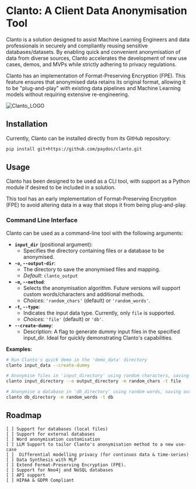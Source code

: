 # Clanto: A Client Data Anonymisation Tool

Clanto is a solution designed to assist Machine Learning Engineers and data professionals in securely and compliantly reusing sensitive databases/datasets. By enabling quick and convenient anonymisation of data from diverse sources, Clanto accelerates the development of new use cases, demos, and MVPs while strictly adhering to privacy regulations.

Clanto has an implementation of Format-Preserving Encryption (FPE). This feature ensures that anonymised data retains its original format, allowing it to be "plug-and-play" with existing data pipelines and Machine Learning models without requiring extensive re-engineering.

![Clanto_LOGO](https://github.com/user-attachments/assets/8ab8eeee-870b-4bba-adbc-c4e7998a68e0)


## Installation

Currently, Clanto can be installed directly from its GitHub repository:
```bash
pip install git+https://github.com/paydos/clanto.git
```

## Usage

Clanto has been designed to be used as a CLI tool, with support as a Python module if desired to be included in a solution.

This tool has an early implementation of Format-Preserving Encryption (FPE) to avoid altering data in a way that stops it from being plug-and-play.

### Command Line Interface

Clanto can be used as a command-line tool with the following arguments:

*   **`input_dir`** (positional argument):
    *   Specifies the directory containing files or a database to be anonymised.
*   **`-o`, `--output-dir`**:
    *   The directory to save the anonymised files and mapping.
    *   _Default_: `clanto_output`
*   **`-m`, `--method`**:
    *   Selects the anonymisation algorithm. Future versions will support custom words/characters and additional methods.
    *   _Choices_: `'random_chars'` (default) or `'random_words'`.
*   **`-t`, `--type`**:
    *   Indicates the input data type. Currently, only ``file`` is supported.
    *   _Choices_: `'file'` (default) or `'db'`.
*   **`--create-dummy`**:
    *   Description: A flag to generate dummy input files in the specified input_dir. Ideal for quickly demonstrating Clanto's capabilities.

**Examples:**

```bash
# Run Clanto's quick demo in the 'demo_data' directory
clanto input_data --create-dummy

# Anonymise files in 'input_directory' using random characters, saving output to 'output_directory'
clanto input_directory --o output_directory -m random_chars -t file

# Anonymise a database in 'db_directory' using random words, saving output to the default directory
clanto db_directory -m random_words -t db
```

## Roadmap
    [ ] Support for databases (local files) 
    [ ] Support for external databases
    [ ] Word anonymisation customisation
    [ ] LLM Support to tailor Clanto's anonymisation method to a new use-case
    [ ]  Differential modelling privacy (for continuos data & time-series)
    [ ] Data Synthesis with MLP
    [ ] Extend Format-Preserving Encryption (FPE).
    [ ] Support for Neo4j and NoSQL databases
    [ ] API support
    [ ] HIPAA & GDPR Compliant
